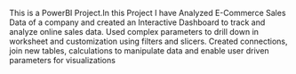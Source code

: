 This is a PowerBI Project.In this Project I have Analyzed E-Commerce Sales Data of a company and created an Interactive Dashboard to track and analyze online sales data.
Used complex parameters to drill down in worksheet and customization using filters and slicers.
Created connections, join new tables, calculations to manipulate data and enable user driven parameters for visualizations

